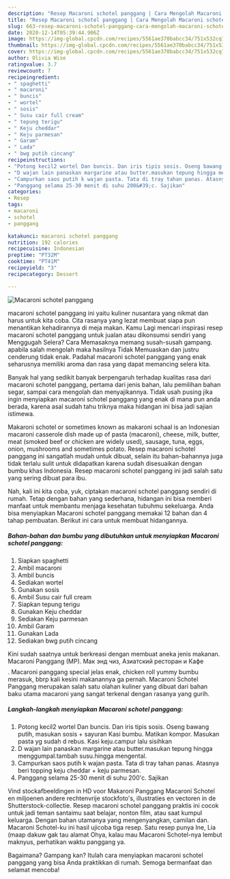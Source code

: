 ```yaml
---
description: "Resep Macaroni schotel panggang | Cara Mengolah Macaroni schotel panggang Yang Bikin Ngiler"
title: "Resep Macaroni schotel panggang | Cara Mengolah Macaroni schotel panggang Yang Bikin Ngiler"
slug: 663-resep-macaroni-schotel-panggang-cara-mengolah-macaroni-schotel-panggang-yang-bikin-ngiler
date: 2020-12-14T05:39:44.906Z
image: https://img-global.cpcdn.com/recipes/5561ae370babcc34/751x532cq70/macaroni-schotel-panggang-foto-resep-utama.jpg
thumbnail: https://img-global.cpcdn.com/recipes/5561ae370babcc34/751x532cq70/macaroni-schotel-panggang-foto-resep-utama.jpg
cover: https://img-global.cpcdn.com/recipes/5561ae370babcc34/751x532cq70/macaroni-schotel-panggang-foto-resep-utama.jpg
author: Olivia Wise
ratingvalue: 3.7
reviewcount: 7
recipeingredient:
- " spaghetti"
- " macaroni"
- " buncis"
- " wortel"
- " sosis"
- " Susu cair full cream"
- " tepung terigu"
- " Keju cheddar"
- " Keju parmesan"
- " Garam"
- " Lada"
- " bwg putih cincang"
recipeinstructions:
- "Potong kecil2 wortel Dan buncis. Dan iris tipis sosis. Oseng bawang putih, masukan sosis + sayuran Kasi bumbu. Matikan kompor. Masukan pasta yg sudah d rebus. Kasi keju.campur lalu sisihkan"
- "D wajan lain panaskan margarine atau butter.masukan tepung hingga menggumpal.tambah susu.hingga mengental."
- "Campurkan saos putih k wajan pasta. Tata di tray tahan panas. Atasnya beri topping keju cheddar + keju parmesan."
- "Panggang selama 25-30 menit di suhu 200&#39;c. Sajikan"
categories:
- Resep
tags:
- macaroni
- schotel
- panggang

katakunci: macaroni schotel panggang 
nutrition: 192 calories
recipecuisine: Indonesian
preptime: "PT32M"
cooktime: "PT41M"
recipeyield: "3"
recipecategory: Dessert

---
```



![Macaroni schotel panggang](https://img-global.cpcdn.com/recipes/5561ae370babcc34/751x532cq70/macaroni-schotel-panggang-foto-resep-utama.jpg)


macaroni schotel panggang ini yaitu kuliner nusantara yang nikmat dan harus untuk kita coba. Cita rasanya yang lezat membuat siapa pun menantikan kehadirannya di meja makan.
Kamu Lagi mencari inspirasi resep macaroni schotel panggang untuk jualan atau dikonsumsi sendiri yang Menggugah Selera? Cara Memasaknya memang susah-susah gampang. apabila salah mengolah maka hasilnya Tidak Memuaskan dan justru cenderung tidak enak. Padahal macaroni schotel panggang yang enak seharusnya memiliki aroma dan rasa yang dapat memancing selera kita.

Banyak hal yang sedikit banyak berpengaruh terhadap kualitas rasa dari macaroni schotel panggang, pertama dari jenis bahan, lalu pemilihan bahan segar, sampai cara mengolah dan menyajikannya. Tidak usah pusing jika ingin menyiapkan macaroni schotel panggang yang enak di mana pun anda berada, karena asal sudah tahu triknya maka hidangan ini bisa jadi sajian istimewa.

Makaroni schotel or sometimes known as makaroni schaal is an Indonesian macaroni casserole dish made up of pasta (macaroni), cheese, milk, butter, meat (smoked beef or chicken are widely used), sausage, tuna, eggs, onion, mushrooms and sometimes potato. Resep macaroni schotel panggang ini sangatlah mudah untuk dibuat, selain itu bahan-bahannya juga tidak terlalu sulit untuk didapatkan karena sudah disesuaikan dengan bumbu khas Indonesia. Resep macaroni schotel panggang ini jadi salah satu yang sering dibuat para ibu.


Nah, kali ini kita coba, yuk, ciptakan macaroni schotel panggang sendiri di rumah. Tetap dengan bahan yang sederhana, hidangan ini bisa memberi manfaat untuk membantu menjaga kesehatan tubuhmu sekeluarga. Anda bisa menyiapkan Macaroni schotel panggang memakai 12 bahan dan 4 tahap pembuatan. Berikut ini cara untuk membuat hidangannya.

<!--inarticleads1-->

##### Bahan-bahan dan bumbu yang dibutuhkan untuk menyiapkan Macaroni schotel panggang:

1. Siapkan  spaghetti
1. Ambil  macaroni
1. Ambil  buncis
1. Sediakan  wortel
1. Gunakan  sosis
1. Ambil  Susu cair full cream
1. Siapkan  tepung terigu
1. Gunakan  Keju cheddar
1. Sediakan  Keju parmesan
1. Ambil  Garam
1. Gunakan  Lada
1. Sediakan  bwg putih cincang


Kini sudah saatnya untuk berkreasi dengan membuat aneka jenis makanan. Macaroni Panggang (MP). Мак энд чиз, Азиатский ресторан и Кафе$$$$. Macaroni panggang special jelas enak, chicken roll yummy bumbu merasuk, bbrp kali kesini makanannya ga pernah. Macaroni Schotel Panggang merupakan salah satu olahan kuliner yang dibuat dari bahan baku utama macaroni yang sangat terkenal dengan rasanya yang gurih. 

<!--inarticleads2-->

##### Langkah-langkah menyiapkan Macaroni schotel panggang:

1. Potong kecil2 wortel Dan buncis. Dan iris tipis sosis. Oseng bawang putih, masukan sosis + sayuran Kasi bumbu. Matikan kompor. Masukan pasta yg sudah d rebus. Kasi keju.campur lalu sisihkan
1. D wajan lain panaskan margarine atau butter.masukan tepung hingga menggumpal.tambah susu.hingga mengental.
1. Campurkan saos putih k wajan pasta. Tata di tray tahan panas. Atasnya beri topping keju cheddar + keju parmesan.
1. Panggang selama 25-30 menit di suhu 200&#39;c. Sajikan


Vind stockafbeeldingen in HD voor Makaroni Panggang Macaroni Schotel en miljoenen andere rechtenvrije stockfoto&#39;s, illustraties en vectoren in de Shutterstock-collectie. Resep macaroni schotel panggang praktis ini cocok untuk jadi teman santaimu saat belajar, nonton film, atau saat kumpul keluarga. Dengan bahan utamanya yang mengenyangkan, camilan dan. Macaroni Schotel-ku ini hasil ujicoba tiga resep. Satu resep punya Ine, Lia (maap dakuw gak tau alamat Ohya, kalau mau Macaroni Schotel-nya lembut maknyus, perhatikan waktu panggang ya. 

Bagaimana? Gampang kan? Itulah cara menyiapkan macaroni schotel panggang yang bisa Anda praktikkan di rumah. Semoga bermanfaat dan selamat mencoba!
